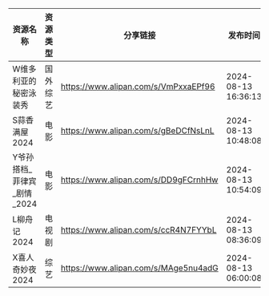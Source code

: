 | 资源名称              | 资源类型 | 分享链接                                 | 发布时间                |
| ----------------- | ---- | ------------------------------------ | ------------------- |
| W维多利亚的秘密泳装秀       | 国外综艺 | https://www.alipan.com/s/VmPxxaEPf96 | 2024-08-13 16:36:13 |
| S蒜香满屋2024         | 电影   | https://www.alipan.com/s/gBeDCfNsLnL | 2024-08-13 10:48:08 |
| Y爷孙搭档_菲律宾_剧情_2024 | 电影   | https://www.alipan.com/s/DD9gFCrnhHw | 2024-08-13 10:54:09 |
| L柳舟记2024          | 电视剧  | https://www.alipan.com/s/ccR4N7FYYbL | 2024-08-13 08:36:09 |
| X喜人奇妙夜2024        | 综艺   | https://www.alipan.com/s/MAge5nu4adG | 2024-08-13 06:00:08 |
